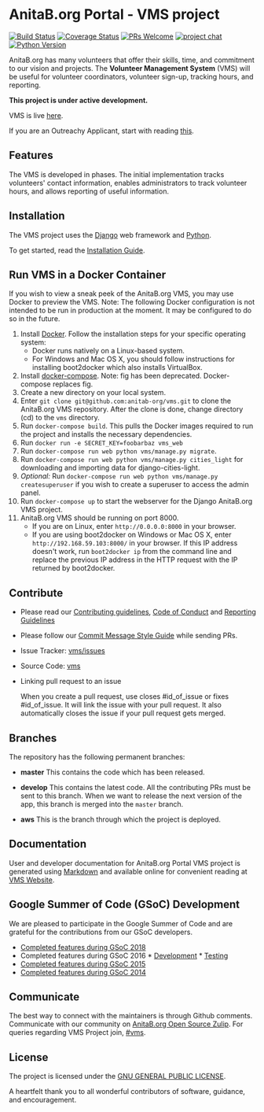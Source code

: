 AnitaB.org Portal - VMS project
=============================

[![Build Status](https://img.shields.io/travis/anitab-org/vms/develop?logo=travis)](https://travis-ci.org/anitab-org/vms)
[![Coverage Status](https://coveralls.io/repos/github/anitab-org/vms/badge.svg)](https://coveralls.io/github/anitab-org/vms?branch=develop) 
[![PRs Welcome](https://img.shields.io/badge/PRs-welcome-brightgreen.svg)](http://makeapullrequest.com) 
[![project chat](https://img.shields.io/badge/zulip-join_chat-brightgreen.svg?logo=zulip)](https://anitab-org.zulipchat.com/#narrow/stream/222539-vms)
[![Python Version](https://img.shields.io/badge/python-3.6-blue.svg?logo=python)](https://www.python.org/downloads/release/python-360/)

AnitaB.org has many volunteers that offer their skills, time, and commitment to
our vision and projects. The **Volunteer Management System** (VMS) will
be useful for volunteer coordinators, volunteer sign-up, tracking hours, and
reporting.

**This project is under active development.**

VMS is live [here](http://ec2-52-53-177-18.us-west-1.compute.amazonaws.com/en-us/).

If you are an Outreachy Applicant, start with reading [this](https://www.outreachy.org/communities/cfp/systers/).

Features
--------

The VMS is developed in phases. The initial implementation tracks
volunteers' contact information, enables administrators to track volunteer
hours, and allows reporting of useful information.


Installation
------------

The VMS project uses the [Django](https://www.djangoproject.com/) web
framework and [Python](https://www.python.org/).

To get started, read the [Installation Guide](aut_docs/Installation_Setup.md).


Run VMS in a Docker Container
-----------------------------

If you wish to view a sneak peek of the AnitaB.org VMS, you may use Docker to
preview the VMS.
Note: The following Docker configuration is not intended to be run in
production at the moment. It may be configured to do so in the future.

1. Install [Docker](https://docs.docker.com/installation/).
   Follow the installation steps for your specific operating system:
     * Docker runs natively on a Linux-based system.
     * For Windows and Mac OS X, you should follow instructions for installing
       boot2docker which also installs VirtualBox.
1. Install [docker-compose](http://docs.docker.com/compose/install/).
   Note: fig has been deprecated. Docker-compose replaces fig.
1. Create a new directory on your local system.
1. Enter `git clone git@github.com:anitab-org/vms.git` to clone the AnitaB.org
   VMS repository. After the clone is done, change directory (cd) to the
   `vms` directory.
1. Run `docker-compose build`. This pulls the Docker images required to run the
   project and installs the necessary dependencies.
1. Run `docker run -e SECRET_KEY=foobarbaz vms_web`
1. Run `docker-compose run web python vms/manage.py migrate`.
1. Run `docker-compose run web python vms/manage.py cities_light` for downloading and importing data for django-cities-light.
1. *Optional:*
   Run `docker-compose run web python vms/manage.py createsuperuser`
   if you wish to create a superuser to access the admin panel.
1. Run `docker-compose up` to start the webserver for the Django AnitaB.org VMS
   project.
1. AnitaB.org VMS should be running on port 8000.
     * If you are on Linux, enter `http://0.0.0.0:8000` in your browser.
     * If you are using boot2docker on Windows or Mac OS X, enter
       `http://192.168.59.103:8000/` in your browser. If this IP address
       doesn't work, run `boot2docker ip` from the command line and replace
       the previous IP address in the HTTP request with the IP returned by
       boot2docker.


Contribute
----------

- Please read our [Contributing guidelines](CONTRIBUTING.md), [Code of Conduct](code_of_conduct.md) and [Reporting Guidelines](reporting_guidelines.md)
- Please follow our [Commit Message Style Guide](https://github.com/anitab-org/mentorship-android/wiki/Commit-Message-Style-Guide) while sending PRs.
- Issue Tracker: [vms/issues](http://github.com/anitab-org/vms/issues)
- Source Code: [vms](http://github.com/anitab-org/vms/)
- Linking pull request to an issue

  When you create a pull request, use closes #id_of_issue or fixes #id_of_issue. It will link the issue with your pull request. It also
  automatically closes the issue if your pull request gets merged.


## Branches

The repository has the following permanent branches:

 * **master** This contains the code which has been released.

 * **develop** This contains the latest code. All the contributing PRs must be sent to this branch. When we want to release the next version of the app, this branch is merged into the `master` branch.

 * **aws** This is the branch through which the project is deployed.


Documentation
-------------

User and developer documentation for AnitaB.org Portal VMS project is generated
using [Markdown](https://github.com/adam-p/markdown-here/wiki/Markdown-Cheatsheet)
and available online for convenient reading at
[VMS Website](http://vms.readthedocs.org/).


Google Summer of Code (GSoC) Development
----------------------------------------

We are pleased to participate in the Google Summer of Code and are grateful
for the contributions from our GSoC developers.

* [Completed features during GSoC 2018](https://github.com/anitab-org/vms/blob/develop/docs/GSoC18.md)
* Completed features during GSoC 2016
       * [Development](https://github.com/anitab-org/vms/wiki/GSoC'16---Migrating-VMS-from-Function-based-views-to-Class-based-views)
       * [Testing](https://github.com/anitab-org/vms/wiki/GSOC-16--Work-:-AUT-VMS-%5Bvatsala%5D)
* [Completed features during GSoC 2015](https://docs.google.com/document/d/1bzKjyxWIXeqW45UjhsbM4wtlyNagiyueZTqxhtmD_A0/edit)
* [Completed features during GSoC 2014](https://docs.google.com/document/d/1wIHGmqTbufyGW9nKYt3vV-zZhdJEPfdxaOjegQ9qKEk/edit)


Communicate
-----------

The best way to connect with the maintainers is through Github comments. Communicate with our community on [AnitaB.org Open Source Zulip](https://anitab-org.zulipchat.com/). For queries regarding VMS Project join, [#vms](https://anitab-org.zulipchat.com/#narrow/stream/222539-vms).



License
-------

The project is licensed under the [GNU GENERAL PUBLIC LICENSE](https://github.com/anitab-org/vms/blob/master/LICENSE).



A heartfelt thank you to all wonderful contributors of software, guidance, and
encouragement.
